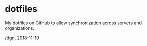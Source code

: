 # dotfiles
My dotfiles on GitHub to allow synchronization across servers and organizations.

/dgn, 2018-11-19
